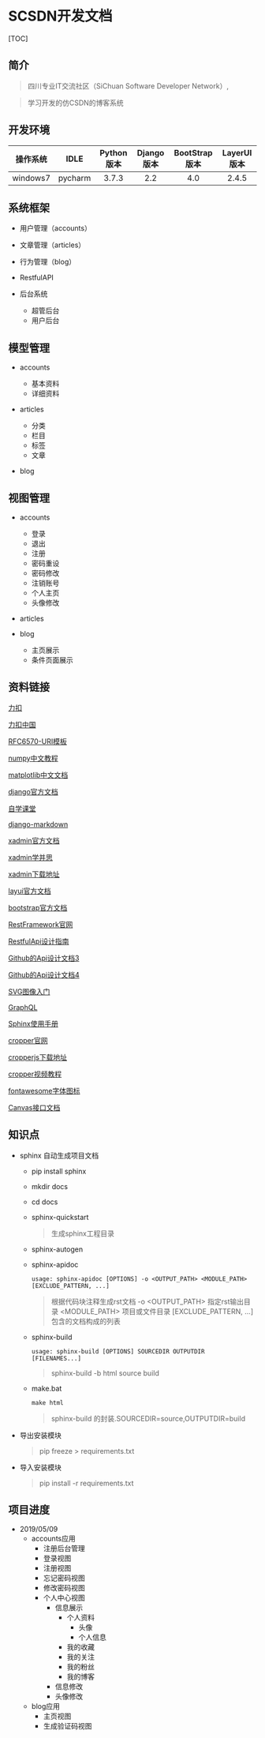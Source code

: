 # SCSDN开发文档 #

[TOC]
## 简介 ##
> 四川专业IT交流社区（SiChuan Software Developer Network）,

> 学习开发的仿CSDN的博客系统

## 开发环境 ##  
操作系统|IDLE|Python版本|Django版本|BootStrap版本|LayerUI版本               
:------:|:------:|:------:|:------:|:------:|:------:        
windows7|pycharm|3.7.3|2.2|4.0|2.4.5
  

## 系统框架 ##
- 用户管理（accounts）
        
- 文章管理（articles）
    
- 行为管理（blog）

- RestfulAPI


- 后台系统
    - 超管后台
    - 用户后台
    
 
    

## 模型管理 ##
- accounts
    - 基本资料
    - 详细资料
    
    
- articles
    - 分类
    - 栏目
    - 标签
    - 文章
    
    
- blog

## 视图管理 ## 
- accounts
    - 登录
    - 退出
    - 注册
    - 密码重设
    - 密码修改
    - 注销账号
    - 个人主页
    - 头像修改  
    
- articles

  
- blog
    - 主页展示
    - 条件页面展示
    

## 资料链接 ##
[力扣](<https://leetcode.com/>)

[力扣中国](<https://leetcode-cn.com/>)

[RFC6570-URI模板](<https://tools.ietf.org/html/rfc6570#page-3>)

[numpy中文教程](<https://www.runoob.com/numpy/numpy-tutorial.html>)

[matplotlib中文文档](<https://www.matplotlib.org.cn/>)

[django官方文档](<https://docs.djangoproject.com/en/2.2/>) 

[自学课堂](<https://code.ziqiangxuetang.com/django/django-tutorial.html>) 

[django-markdown](<https://blog.csdn.net/duke10/article/details/81033686>)

[xadmin官方文档](<https://sshwsfc.github.io/xadmin/>)

[xadmin学并思](<http://x.xuebingsi.com/>)

[xadmin下载地址](<https://github.com/sshwsfc/xadmin>)

[layui官方文档](<https://www.layui.com/>)

[bootstrap官方文档](<https://v2.bootcss.com/javascript.html#modals>)

[RestFramework官网](<https://www.django-rest-framework.org/>)

[RestfulApi设计指南](<http://www.ruanyifeng.com/blog/2014/05/restful_api.html>)

[Github的Api设计文档3](<https://developer.github.com/v3/>)

[Github的Api设计文档4](<https://developer.github.com/v3/>)

[SVG图像入门](<http://www.ruanyifeng.com/blog/2018/08/svg.html>)

[GraphQL](<http://graphql.cn/>)

[Sphinx使用手册](<https://zh-sphinx-doc.readthedocs.io/en/latest/markup/index.html>)

[cropper官网](<https://fengyuanchen.github.io/cropper/>)

[cropperjs下载地址](<https://github.com/fengyuanchen/cropperjs#getting-started>)

[cropper视频教程](<https://www.bilibili.com/video/av38512574/?p=15>)

[fontawesome字体图标](<http://fontawesome.dashgame.com/>)

[Canvas接口文档](<https://developer.mozilla.org/zh-CN/docs/Web/API/Canvas_API>)

## 知识点 ##
- sphinx 自动生成项目文档
    - pip install sphinx
    - mkdir docs
    - cd docs
    - sphinx-quickstart
        > 生成sphinx工程目录
    - sphinx-autogen         
    - sphinx-apidoc 
    
        `usage: sphinx-apidoc [OPTIONS] -o <OUTPUT_PATH> <MODULE_PATH> [EXCLUDE_PATTERN, ...]`
        > 根据代码块注释生成rst文档
        > -o <OUTPUT_PATH> 指定rst输出目录
        > <MODULE_PATH> 项目或文件目录 
        > [EXCLUDE_PATTERN, ...] 包含的文档构成的列表
        
    - sphinx-build
        
        `usage: sphinx-build [OPTIONS] SOURCEDIR OUTPUTDIR [FILENAMES...]`
        > sphinx-build -b html source build
    - make.bat
        
        `make html`
        > sphinx-build 的封装.SOURCEDIR=source,OUTPUTDIR=build   


- 导出安装模块                                                   
    > pip freeze > requirements.txt                        
     
                                                           
- 导入安装模块                                                   
    > pip install -r requirements.txt   
    
           
## 项目进度 ##
- 2019/05/09
    - accounts应用
        - 注册后台管理
        - 登录视图
        - 注册视图
        - 忘记密码视图
        - 修改密码视图
        - 个人中心视图
            - 信息展示
                - 个人资料
                    - 头像
                    - 个人信息
                - 我的收藏
                - 我的关注
                - 我的粉丝
                - 我的博客                    
            - 信息修改
            - 头像修改
    - blog应用
        - 主页视图
        - 生成验证码视图        
            
  